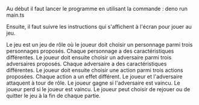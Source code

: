 Au début il faut lancer le programme en utilisant la commande : deno run main.ts 

Ensuite, il faut suivre les instructions qui s'affichent à l'écran pour jouer au jeu.

Le jeu est un jeu de rôle où le joueur doit choisir un personnage parmi trois personnages proposés. Chaque personnage a des caractéristiques différentes. Le joueur doit ensuite choisir un adversaire parmi trois adversaires proposés. Chaque adversaire a des caractéristiques différentes. Le joueur doit ensuite choisir une action parmi trois actions proposées. Chaque action a un effet différent. Le joueur et l'adversaire attaquent à tour de rôle. Le joueur gagne si l'adversaire est vaincu. Le joueur perd si le joueur est vaincu. Le joueur peut choisir de rejouer ou de quitter le jeu à la fin de chaque partie.